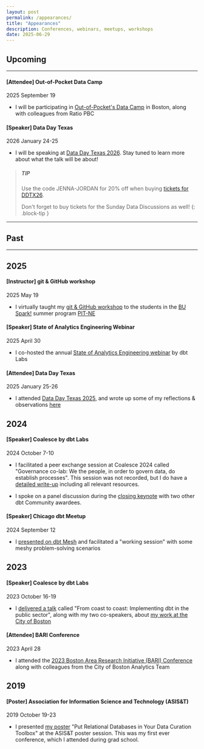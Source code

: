 ```yaml
---
layout: post
permalink: /appearances/
title: "Appearances"
description: Conferences, webinars, meetups, workshops
date: 2025-06-29
---
```


## Upcoming
---

#### [Attendee] Out-of-Pocket Data Camp
2025 September 19

- I will be participating in [Out-of-Pocket's Data Camp](https://www.outofpocket.health/datacamp) in Boston, along with colleagues from Ratio PBC

#### [Speaker] Data Day Texas
2026 January 24-25

- I will be speaking at [Data Day Texas 2026](https://datadaytexas.com/2026/speakers#jordan). Stay tuned to learn more about what the talk will be about!

> ##### TIP
>
> Use the code JENNA-JORDAN for 20% off when buying [tickets for DDTX26](https://www.eventbrite.com/e/data-day-texas-ai-2026-tickets-1232401368669?aff=oddtdtcreator).
>
> Don't forget to buy tickets for the Sunday Data Discussions as well!
{: .block-tip }
---

## Past
---

## 2025

#### [Instructor] git & GitHub workshop
2025 May 19

- I virtually taught my [git & GitHub workshop](http://jennajordan.me/git-novice-speedrun/) to the students in the [BU Spark!](https://www.bu.edu/spark/about/eirs/) summer program [PIT-NE](https://pitne.org/)

#### [Speaker] State of Analytics Engineering Webinar
2025 April 30

- I co-hosted the annual [State of Analytics Engineering webinar](https://www.getdbt.com/2025-state-of-analytics-engineering-virtual-event-recording) by dbt Labs

#### [Attendee] Data Day Texas
2025 January 25-26

- I attended [Data Day Texas 2025](https://datadaytexas.com/2025/speakers), and wrote up some of my reflections & observations [here](/blog/ddtx25-recap)

## 2024

#### [Speaker] Coalesce by dbt Labs
2024 October 7-10

- I facilitated a peer exchange session at Coalesce 2024 called "Governance co-lab: We the people, in order to govern data, do establish processes". This session was not recorded, but I do have a [detailed write-up]((/projects/dbt-mesh-council-simulation)) including all relevant resources.

- I spoke on a panel discussion during the [closing keynote](https://youtu.be/I72yUtrmhbY?si=JGW7SgWOGAPxVzWi&t=1606) with two other dbt Community awardees.

#### [Speaker] Chicago dbt Meetup
2024 September 12

- I [presented on dbt Mesh](/projects/dbt-mesh-council-simulation#dbt-mesh-working-session-at-the-chicago-dbt-meetup) and facilitated a "working session" with some meshy problem-solving scenarios


## 2023

#### [Speaker] Coalesce by dbt Labs
2023 October 16-19

- I [delivered a talk](https://youtu.be/6aX7tAfMmIM?si=65eBOp2V66v4tS0E) called "From coast to coast: Implementing dbt in the public sector", along with my two co-speakers, about [my work at the City of Boston](/projects/dbt-migration-cob)

#### [Attendee] BARI Conference
2023 April 28

- I attended the [2023 Boston Area Research Initiative (BARI) Conference](https://cssh.northeastern.edu/bari/past-conferences/bari-conference-2023-greater-bostons-annual-insight-to-impact-summit/) along with colleagues from the City of Boston Analytics Team

## 2019

#### [Poster] Association for Information Science and Technology (ASIS&T)
2019 October 19-23

- I presented [my poster](/projects/asist2019-poster) "Put Relational Databases in Your Data Curation Toolbox" at the ASIS&T poster session. This was my first ever conference, which I attended during grad school.
